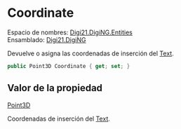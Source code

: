# Coordinate

Espacio de nombres: [Digi21.DigiNG.Entities](/digi3d-net/programacion/.net/referencia/digi21.diging/digi21.diging.entities/)  
Ensamblado: [Digi21.DigiNG](/digi3d-net/programacion/.net/referencia/digi21.diging.plugin/digi21.diging/)

Devuelve o asigna las coordenadas de inserción del [Text](/digi3d-net/programacion/.net/referencia/digi21.diging/digi21.diging.entities/clases/text/).

```csharp
public Point3D Coordinate { get; set; }
```

## Valor de la propiedad

[Point3D](/digi3d-net/programacion/.net/referencia/digi21.diging/digi21.math/clases/point3d.md)

Coordenadas de inserción del [Text](/digi3d-net/programacion/.net/referencia/digi21.diging/digi21.diging.entities/clases/text/).



